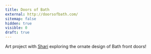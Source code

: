 ```yaml
---
title: Doors of Bath
external: http://doorsofbath.com/
sitemap: false
hidden: true
visible: 0
draft: true
---
```

Art project with [Shari](http://www.sharirobertshaw.com/) exploring the ornate design of Bath front doors!
